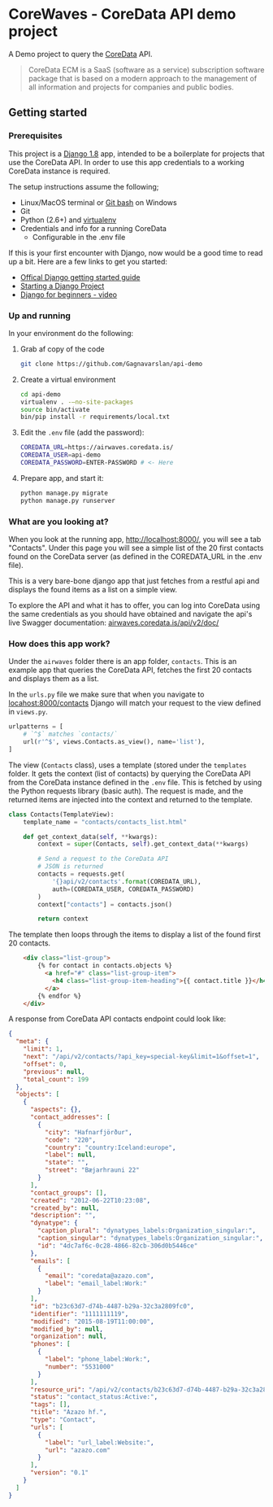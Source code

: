 # CoreWaves - CoreData API demo project
A Demo project to query the [CoreData](http://www.azazo.com/coredata/) API.

> CoreData ECM is a SaaS (software as a service) subscription software package
> that is based on a modern approach to the management of all information and
> projects for companies and public bodies.

## Getting started
### Prerequisites
This project is a [Django 1.8](https://www.djangoproject.com/) app, intended to
be a boilerplate for projects that use the CoreData API. In order to use this
app credentials to a working CoreData instance is required.

The setup instructions assume the following;

- Linux/MacOS terminal or [Git bash](https://git-scm.com/downloads) on Windows
- Git
- Python (2.6+) and [virtualenv](http://docs.python-guide.org/en/latest/dev/virtualenvs/) 
- Credentials and info for a running CoreData
    - Configurable in the .env file

If this is your first encounter with Django, now would be a good time to read
up a bit. Here are a few links to get you started:

- [Offical Django getting started guide](https://www.djangoproject.com/start/)
- [Starting a Django Project](https://realpython.com/learn/start-django/)
- [Django for beginners  - video](https://www.youtube.com/watch?v=zTNA0MtZwso)

### Up and running
In your environment do the following:

1. Grab af copy of the code

    ```sh
    git clone https://github.com/Gagnavarslan/api-demo
    ```
2. Create a virtual environment

    ```sh
    cd api-demo
    virtualenv . -—no-site-packages
    source bin/activate
    bin/pip install -r requirements/local.txt
    ```
3. Edit the `.env` file (add the password):

    ```sh
    COREDATA_URL=https://airwaves.coredata.is/
    COREDATA_USER=api-demo
    COREDATA_PASSWORD=ENTER-PASSWORD # <- Here
    ```
4. Prepare app, and start it:

    ```sh
    python manage.py migrate
    python manage.py runserver
    ```

### What are you looking at?
When you look at the running app,
[http://localhost:8000/](http://localhost:8000/), you will see a tab
"Contacts". Under this page you will see a simple list of the 20 first contacts
found on the CoreData server (as defined in the COREDATA_URL in the .env file).

This is a very bare-bone django app that just fetches from a restful api and
displays the found items as a list on a simple view.

To explore the API and what it has to offer, you can log into CoreData using
the same credentials as you should have obtained and navigate the api's live
Swagger documentation:
[airwaves.coredata.is/api/v2/doc/](https://airwaves.coredata.is/api/v2/doc/)

### How does this app work?
Under the `airwaves` folder there is an app folder, `contacts`. This is an
example app that queries the CoreData API, fetches the first 20 contacts and
displays them as a list.

In the `urls.py` file we make sure that when you navigate to
[locahost:8000/contacts](localhost:8000/contacts) Django will match your request
to the view defined in `views.py`.

```python
urlpatterns = [
    # `^$` matches `contacts/`
    url(r'^$', views.Contacts.as_view(), name='list'),
]
```

The view (`Contacts` class), uses a template (stored under the `templates`
folder. It gets the context (list of contacts) by querying the CoreData API
from the CoreData instance defined in the `.env` file. This is fetched by
using the Python requests library (basic auth). The request is made, and the
returned items are injected into the context and returned to the template.

```python
class Contacts(TemplateView):
    template_name = "contacts/contacts_list.html"

    def get_context_data(self, **kwargs):
        context = super(Contacts, self).get_context_data(**kwargs)

        # Send a request to the CoreData API
        # JSON is returned
        contacts = requests.get(
            '{}api/v2/contacts'.format(COREDATA_URL),
            auth=(COREDATA_USER, COREDATA_PASSWORD)
        )
        context["contacts"] = contacts.json()

        return context
```

The template then loops through the items to display a list of the found first
20 contacts.

```html
    <div class="list-group">
        {% for contact in contacts.objects %}
          <a href="#" class="list-group-item">
            <h4 class="list-group-item-heading">{{ contact.title }}</h4>
          </a>
        {% endfor %}
    </div>
```

A response from CoreData API contacts endpoint could look like:

```json
{
  "meta": {
    "limit": 1,
    "next": "/api/v2/contacts/?api_key=special-key&limit=1&offset=1",
    "offset": 0,
    "previous": null,
    "total_count": 199
  },
  "objects": [
    {
      "aspects": {},
      "contact_addresses": [
        {
          "city": "Hafnarfjörður",
          "code": "220",
          "country": "country:Iceland:europe",
          "label": null,
          "state": "",
          "street": "Bæjarhrauni 22"
        }
      ],
      "contact_groups": [],
      "created": "2012-06-22T10:23:08",
      "created_by": null,
      "description": "",
      "dynatype": {
        "caption_plural": "dynatypes_labels:Organization_singular:",
        "caption_singular": "dynatypes_labels:Organization_singular:",
        "id": "4dc7af6c-0c28-4866-82cb-306d0b5446ce"
      },
      "emails": [
        {
          "email": "coredata@azazo.com",
          "label": "email_label:Work:"
        }
      ],
      "id": "b23c63d7-d74b-4487-b29a-32c3a2809fc0",
      "identifier": "1111111119",
      "modified": "2015-08-19T11:00:00",
      "modified_by": null,
      "organization": null,
      "phones": [
        {
          "label": "phone_label:Work:",
          "number": "5531000"
        }
      ],
      "resource_uri": "/api/v2/contacts/b23c63d7-d74b-4487-b29a-32c3a2809fc0/",
      "status": "contact_status:Active:",
      "tags": [],
      "title": "Azazo hf.",
      "type": "Contact",
      "urls": [
        {
          "label": "url_label:Website:",
          "url": "azazo.com"
        }
      ],
      "version": "0.1"
    }
  ]
}
```
